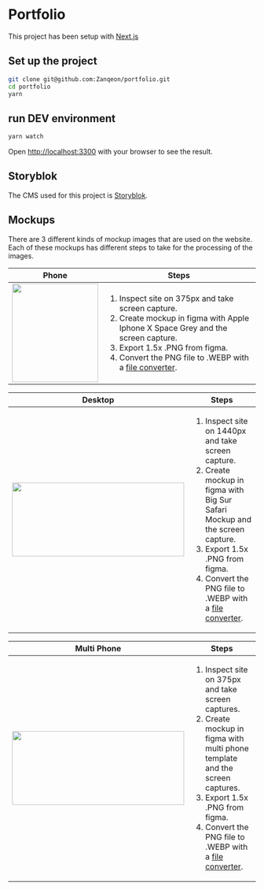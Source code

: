 # Portfolio
This project has been setup with [Next.js](https://nextjs.org/)
   
## Set up the project
```bash
git clone git@github.com:Zanqeon/portfolio.git
cd portfolio
yarn
```

## run DEV environment
```bash
yarn watch
```

Open [http://localhost:3300](http://localhost:3300) with your browser to see the result.

## Storyblok

The CMS used for this project is [Storyblok](http://app.storyblok.com/).


## Mockups

There are 3 different kinds of mockup images that are used on the website. Each of these mockups has different steps to take for the processing of the images.


| Phone | Steps |
| ----------- | ----------- | 
| <img src="https://a.storyblok.com/f/113654/450x910/a41184c904/atida-mobile-3.webp" height="200" width="175" max-width="100%" /> | <ol> <li> Inspect site on 375px and take screen capture.</li><li>Create mockup in figma with Apple Iphone X Space Grey and the screen capture.</li><li>Export 1.5x .PNG from figma.</li><li>Convert the PNG file to .WEBP with a <a href="https://image.online-convert.com/convert-to-webp">file converter</a>.</li></ol> |

| Desktop | Steps |
| ----------- | ----------- | 
| <img src="https://a.storyblok.com/f/113654/1442x951/d7516311e2/atida-desktop-1.webp" height="150" width="350"/> | <ol> <li> Inspect site on 1440px and take screen capture.</li><li>Create mockup in figma with Big Sur Safari Mockup and the screen capture.</li><li>Export 1.5x .PNG from figma.</li><li>Convert the PNG file to .WEBP with a <a href="https://image.online-convert.com/convert-to-webp">file converter</a>.</li></ol> |

| Multi Phone | Steps |
| ----------- | ----------- | 
| <img src="https://a.storyblok.com/f/113654/1400x910/345235b576/atida-group-1.webp" height="150" width="350" />  | <ol> <li> Inspect site on 375px and take screen captures.</li><li>Create mockup in figma with multi phone template and the screen captures.</li><li>Export 1.5x .PNG from figma.</li><li>Convert the PNG file to .WEBP with a <a href="https://image.online-convert.com/convert-to-webp">file converter</a>.</li></ol> |


